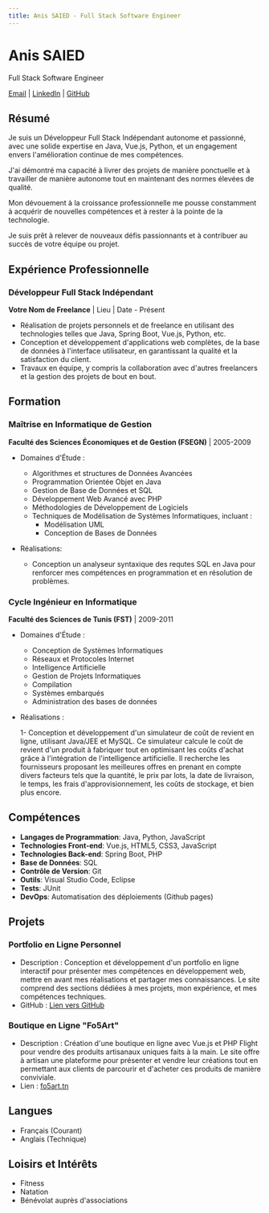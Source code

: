 ```yaml
---
title: Anis SAIED - Full Stack Software Engineer
---
```


# Anis SAIED

Full Stack Software Engineer

[Email](mailto:anis.saiedl@hotmail.com) | [LinkedIn](https://www.linkedin.com/in/anis-saied) | [GitHub](https://github.com/anis-saied)

## Résumé

Je suis un Développeur Full Stack Indépendant autonome et passionné, avec une solide expertise en Java, Vue.js, Python, et un engagement envers l'amélioration continue de mes compétences. 

J'ai démontré ma capacité à livrer des projets de manière ponctuelle et à travailler de manière autonome tout en maintenant des normes élevées de qualité. 

Mon dévouement à la croissance professionnelle me pousse constamment à acquérir de nouvelles compétences et à rester à la pointe de la technologie. 

Je suis prêt à relever de nouveaux défis passionnants et à contribuer au succès de votre équipe ou projet.

## Expérience Professionnelle

### Développeur Full Stack Indépendant
**Votre Nom de Freelance** | Lieu | Date - Présent

- Réalisation de projets personnels et de freelance en utilisant des technologies telles que Java, Spring Boot, Vue.js, Python, etc.
- Conception et développement d'applications web complètes, de la base de données à l'interface utilisateur, en garantissant la qualité et la satisfaction du client.
- Travaux en équipe, y compris la collaboration avec d'autres freelancers et la gestion des projets de bout en bout.

## Formation

### Maîtrise en Informatique de Gestion
**Faculté des Sciences Économiques et de Gestion (FSEGN)** | 2005-2009

- Domaines d'Étude : 
  - Algorithmes et structures de Données Avancées
  - Programmation Orientée Objet en Java
  - Gestion de Base de Données et SQL
  - Développement Web Avancé avec PHP
  - Méthodologies de Développement de Logiciels
  - Techniques de Modélisation de Systèmes Informatiques, incluant :
    - Modélisation UML
    - Conception de Bases de Données

- Réalisations:
  - Conception un analyseur syntaxique des requtes SQL en Java pour renforcer mes compétences en programmation et en résolution de problèmes.

### Cycle Ingénieur en Informatique
**Faculté des Sciences de Tunis (FST)** | 2009-2011

- Domaines d'Étude :
  - Conception de Systèmes Informatiques
  - Réseaux et Protocoles Internet
  - Intelligence Artificielle
  - Gestion de Projets Informatiques
  - Compilation
  - Systèmes embarqués
  - Administration des bases de données


- Réalisations :
  
  1- Conception et développement d'un simulateur de coût de revient en ligne, utilisant Java/JEE et MySQL. Ce simulateur calcule le coût de revient d'un produit à fabriquer tout en optimisant les coûts d'achat grâce à l'intégration de l'intelligence artificielle. Il recherche les fournisseurs proposant les meilleures offres en prenant en compte divers facteurs tels que la quantité, le prix par lots, la date de livraison, le temps, les frais d'approvisionnement, les coûts de stockage, et bien plus encore.



## Compétences

- **Langages de Programmation**: Java, Python, JavaScript
- **Technologies Front-end**: Vue.js, HTML5, CSS3, JavaScript
- **Technologies Back-end**: Spring Boot, PHP
- **Base de Données**: SQL
- **Contrôle de Version**: Git
- **Outils**: Visual Studio Code, Eclipse
- **Tests**: JUnit
- **DevOps**: Automatisation des déploiements (Github pages)

## Projets

### Portfolio en Ligne Personnel
- Description : Conception et développement d'un portfolio en ligne interactif pour présenter mes compétences en développement web, mettre en avant mes réalisations et partager mes connaissances. Le site comprend des sections dédiées à mes projets, mon expérience, et mes compétences techniques.
- GitHub : [Lien vers GitHub](https://github.com/anis-saied/anis-saied.github.io)

### Boutique en Ligne "Fo5Art"
- Description : Création d'une boutique en ligne avec Vue.js et PHP Flight pour vendre des produits artisanaux uniques faits à la main. Le site offre à artisan une plateforme pour présenter et vendre leur créations tout en permettant aux clients de parcourir et d'acheter ces produits de manière conviviale.
- Lien : [fo5art.tn](https://fo5art.tn)


## Langues

- Français (Courant)
- Anglais (Technique)

## Loisirs et Intérêts

- Fitness
- Natation
- Bénévolat auprès d'associations
